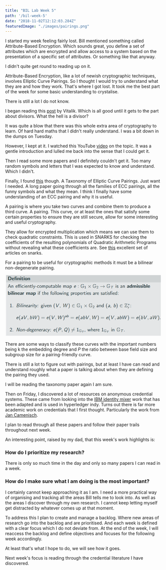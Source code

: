 ```yaml
---
title: "BIL Lab Week 5"
path: '/bil-week-5'
date: "2018-11-02T12:12:03.284Z"
featuredImage: "./images/pairings.png"  
---
```


I started my week feeling fairly lost. Bill mentioned something called Attribute-Based Encryption. Which sounds great, you define a set of attributes which are encrypted and allow access to a system based on the presentation of a specific set of attributes. Or something like that anyway. 

I didn't quite get round to reading up on it.

Attribute-Based Encryption, like a lot of newish cryptographic techniques, involves Elliptic Curve Pairings. So I thought I would try to understand what they are and how they work. That's where I got lost. It took me the best part of the week for some basic understanding to crystalise.

There is still a lot I do not know.

I began reading this [post](https://medium.com/@VitalikButerin/exploring-elliptic-curve-pairings-c73c1864e627) by Vitalik. Which is all good until it gets to the part about divisors. What the hell is a divisor?

It was quite a blow that there was this whole extra area of cryptography to learn. Of hard hard maths that I didn't really understand. I was a bit down in the dumps on Tuesday.

However, I kept at it. I watched this YouTube [video](https://www.youtube.com/watch?v=8WDOpzxpnTE&t=4791s) on the topic. It was a gentle introduction and lulled me back into the sense that I could get it.

Then I read some more papers and I definitely couldn't get it. Too many random symbols and letters that I was expected to know and understand. Which I didn't.

Finally, I found [this](http://link.springer.com/10.1007/s00145-009-9048-z) though. A Taxonomy of Elliptic Curve Pairings. Just want I needed. A long paper going through all the families of ECC pairings, all the funny symbols and what they mean. I think I finally have some understanding of an ECC pairing and why it is useful.

A pairing is where you take two curves and combine them to produce a third curve. A pairing. This curve, or at least the ones that satisfy some certain properties to ensure they are still secure, allow for some interesting and useful cryptography.

They allow for encrypted multiplication which means we can use them to check quadratic constraints. This is used in SNARKS for checking the coefficients of the resulting polynomials of Quadratic Arithmetic Programs without revealing what these coefficients are. See [this](https://z.cash/blog/snark-explain7) excellent set of articles on snarks.

For a pairing to be useful for cryptographic methods it must be a bilinear non-degenerate pairing.

![Bilinear Pairing](./images/pairings.png)

There are some ways to classify these curves with the important numbers being k the embedding degree and *P* the ratio between base field size and subgroup size for a pairing-friendly curve.

There is still a lot to figure out with pairings, but at least I have can read and understand roughly what a paper is talking about when they are defining the pairing they used. 

I will be reading the taxonomy paper again I am sure.

Then on Friday, I discovered a lot of resources on anonymous credential systems. These came from looking into the [IBM identity mixer](https://www.zurich.ibm.com/identity_mixer/) work that has been adapted and is used in hyperledger indy. Turns out there is far more academic work on credentials that I first thought. Particularly the work from [Jan Camenisch](https://jan.camenisch.org/).

I plan to read through all these papers and follow their paper trails throughout next week.

An interesting point, raised by my dad, that this week's work highlights is:

### How do I prioritize my research? 

There is only so much time in the day and only so many papers I can read in a week.

### How do I make sure what I am doing is the most important?

I certainly cannot keep approaching it as I am. I need a more practical way of organising and tracking all the areas Bill tells me to look into. As well as the areas I discover through my own research. I cannot keep letting myself get distracted by whatever comes up at that moment.

To address this I plan to create and manage a backlog. Where new areas of research go into the backlog and are prioritised. And each week is defined with a clear focus which I do not deviate from. At the end of the week, I will reaccess the backlog and define objectives and focuses for the following week accordingly.

At least that's what I hope to do, we will see how it goes.

Next week's focus is reading through the credential literature I have discovered.